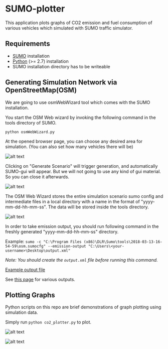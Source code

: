 # SUMO-plotter
This application plots graphs of CO2 emission and fuel consumption of various vehicles which simulated with SUMO traffic simulator. 
## Requirements
- [SUMO](http://sumo.dlr.de/userdoc/Installing.html) installation
- [Python](http://www.python.org/) (>= 2.7) installation
- SUMO installation directory has to be writeable
## Generating Simulation Network via OpenStreetMap(OSM)
We are going to use osmWebWizard tool which comes with the SUMO installation.

You start the OSM Web wizard by invoking the following command in the tools directory of SUMO. 

```python osmWebWizard.py```

At the opened browser page, you can choose any desired area for simulation. (You can also set how many vehicles there will be)

![alt text](res/scenerio.png)

Clicking on "Generate Scenario" will trigger generation, and automatically SUMO-gui will appear. But we will not going to use any kind of gui material. So you can close it afterwards.

![alt text](res/simulation.png)

The OSM Web Wizard stores the entire simulation scenario sumo config and intermediate files in a local directory with a name in the format of "yyyy-mm-dd-hh-mm-ss". The data will be stored inside the tools directory.

![alt text](res/timestamp.png)

In order to take emission output, you should run following command in the freshly generated "yyyy-mm-dd-hh-mm-ss" directory. 

Example: `sumo -c "C:\Program Files (x86)\DLR\Sumo\tools\2018-03-13-16-54-59\osm.sumocfg" --emission-output "C:\Users\<your-username>\Desktop\output.xml"` 

*Note: You should create the `output.xml` file before running this command.*

[Example output file](output.xml)

See [this page](http://sumo.dlr.de/userdoc/Simulation/Output.html) for various outputs.

## Plotting Graphs
Python scripts on this repo are brief demonstrations of graph plotting using simulation data.

Simply run `python co2_plotter.py` to plot.

![alt text](res/co2.png)

![alt text](res/fuel.png)